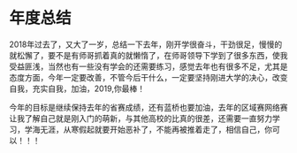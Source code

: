 # 年度总结

2018年过去了，又大了一岁，总结一下去年，刚开学很奋斗，干劲很足，慢慢的就松懈了，要不是有师哥抓着真的就懒惰了，在师哥领导下学到了很多东西，使我受益匪浅，当然也有一些没有学会的还需要练习，感觉去年也有很多不足，尤其是态度方面，今年一定要改善，不管今后干什么，一定要坚持刚进大学的决心，改变自我，充实自我，加油，2019,你最棒！

今年的目标是继续保持去年的省赛成绩，还有蓝桥也要加油，去年的区域赛网络赛让我了解自己就是刚入门的萌新，与其他高校的比真的很差，还需要一直努力学习，学海无涯，从寒假起就要开始恶补了，不能再被推着走了，相信自己，你可以！！！
